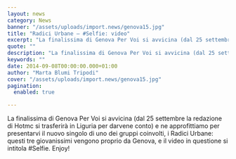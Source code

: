 ```yaml
---
layout: news
category: News
banner: "/assets/uploads/import.news/genova15.jpg"
title: "Radici Urbane – #Selfie: video"
excerpt: "La finalissima di Genova Per Voi si avvicina (dal 25 settembre la redazione di Hotmc si trasferirà in Liguria per darvene conto) e ne approfittiamo per presentarvi il nuovo singolo di uno dei gruppi coinvolti, i Radici Urbane: questi tre giovanissimi vengono proprio da Genova, e il video in questione si intitola #Selfie. Enjoy!"
quote: ""
description: "La finalissima di Genova Per Voi si avvicina (dal 25 settembre la redazione di Hotmc si trasferirà in Liguria per darvene conto) e ne approfittiamo per presentarvi il nuovo singolo di uno dei gruppi coinvolti, i Radici Urbane: questi tre giovanissimi vengono proprio da Genova, e il video in questione si intitola #Selfie. Enjoy!"
keywords: ""
date: 2014-09-08T00:00:00.000+01:00
author: "Marta Blumi Tripodi"
cover: "/assets/uploads/import.news/genova15.jpg"
pagination:
  enabled: true

---
```


[](https://hotmc.com/wp-content/uploads/2014/06/genova15.jpg)

La finalissima di Genova Per Voi si avvicina (dal 25 settembre la redazione di Hotmc si trasferirà in Liguria per darvene conto) e ne approfittiamo per presentarvi il nuovo singolo di uno dei gruppi coinvolti, i Radici Urbane: questi tre giovanissimi vengono proprio da Genova, e il video in questione si intitola #Selfie. Enjoy!
